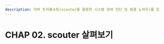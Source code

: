 ```yaml
---
description: 자바 트러블슈팅(scouter를 활용한 시스템 장애 진단 및 해결 노하우)를 챕터 2를 요약한 내용입니다.
---
```


# CHAP 02. scouter 살펴보기

